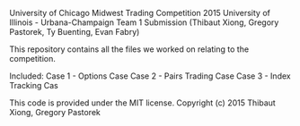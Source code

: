 University of Chicago Midwest Trading Competition 2015
University of Illinois - Urbana-Champaign Team 1 Submission (Thibaut Xiong, Gregory Pastorek, Ty Buenting, Evan Fabry)

This repository contains all the files we worked on relating to the competition. 

Included: 
Case 1 - Options Case
Case 2 - Pairs Trading Case
Case 3 - Index Tracking Cas


This code is provided under the MIT license. Copyright (c) 2015 Thibaut Xiong, Gregory Pastorek
